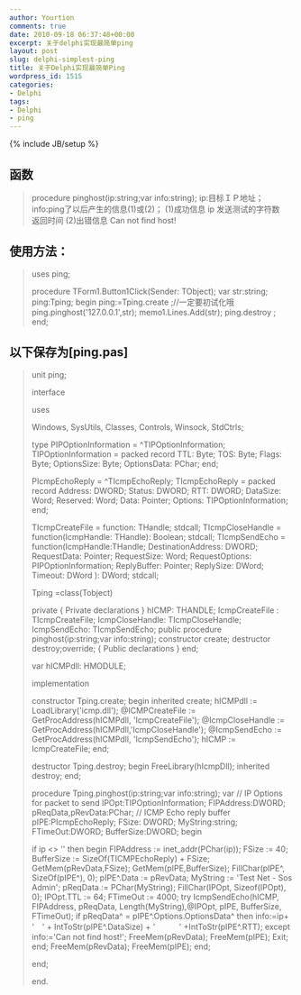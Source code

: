 ```yaml
---
author: Yourtion
comments: true
date: 2010-09-18 06:37:48+00:00
excerpt: 关于delphi实现最简单ping
layout: post
slug: delphi-simplest-ping
title: 关于Delphi实现最简单Ping
wordpress_id: 1515
categories:
- Delphi
tags:
- Delphi
- ping
---
```

{% include JB/setup %}

## **函数**




<blockquote>procedure pinghost(ip:string;var info:string);
ip:目标ＩＰ地址；
info:ping了以后产生的信息(1)或(2)；
(1)成功信息
ip 发送测试的字符数　返回时间
(2)出错信息
Can not find host!</blockquote>




## 使用方法：




<blockquote>uses ping;

procedure TForm1.Button1Click(Sender: TObject);
var
str:string;
ping:Tping;
begin
ping:=Tping.create ;//一定要初试化哦
ping.pinghost('127.0.0.1',str);
memo1.Lines.Add(str);
ping.destroy ;
end;</blockquote>




## 以下保存为[ping.pas]




<blockquote>unit ping;

interface

uses

Windows, SysUtils, Classes,  Controls, Winsock,
StdCtrls;

type
PIPOptionInformation = ^TIPOptionInformation;
TIPOptionInformation = packed record
TTL: Byte;
TOS: Byte;
Flags: Byte;
OptionsSize: Byte;
OptionsData: PChar;
end;

PIcmpEchoReply = ^TIcmpEchoReply;
TIcmpEchoReply = packed record
Address: DWORD;
Status: DWORD;
RTT: DWORD;
DataSize: Word;
Reserved: Word;
Data: Pointer;
Options: TIPOptionInformation;
end;

TIcmpCreateFile = function: THandle; stdcall;
TIcmpCloseHandle = function(IcmpHandle: THandle): Boolean; stdcall;
TIcmpSendEcho = function(IcmpHandle:THandle;
DestinationAddress: DWORD;
RequestData: Pointer;
RequestSize: Word;
RequestOptions: PIPOptionInformation;
ReplyBuffer: Pointer;
ReplySize: DWord;
Timeout: DWord
): DWord; stdcall;

Tping =class(Tobject)

private
{ Private declarations }
hICMP: THANDLE;
IcmpCreateFile : TIcmpCreateFile;
IcmpCloseHandle: TIcmpCloseHandle;
IcmpSendEcho: TIcmpSendEcho;
public
procedure   pinghost(ip:string;var info:string);
constructor create;
destructor destroy;override;
{ Public declarations }
end;

var
hICMPdll: HMODULE;

implementation

constructor Tping.create;
begin
inherited create;
hICMPdll := LoadLibrary('icmp.dll');
@ICMPCreateFile := GetProcAddress(hICMPdll, 'IcmpCreateFile');
@IcmpCloseHandle := GetProcAddress(hICMPdll,'IcmpCloseHandle');
@IcmpSendEcho := GetProcAddress(hICMPdll, 'IcmpSendEcho');
hICMP := IcmpCreateFile;
end;

destructor Tping.destroy;
begin
FreeLibrary(hIcmpDll);
inherited destroy;
end;

procedure Tping.pinghost(ip:string;var info:string);
var
// IP Options for packet to send
IPOpt:TIPOptionInformation;
FIPAddress:DWORD;
pReqData,pRevData:PChar;
// ICMP Echo reply buffer
pIPE:PIcmpEchoReply;
FSize: DWORD;
MyString:string;
FTimeOut:DWORD;
BufferSize:DWORD;
begin

if ip <> '' then
begin
FIPAddress := inet_addr(PChar(ip));
FSize := 40;
BufferSize := SizeOf(TICMPEchoReply) + FSize;
GetMem(pRevData,FSize);
GetMem(pIPE,BufferSize);
FillChar(pIPE^, SizeOf(pIPE^), 0);
pIPE^.Data := pRevData;
MyString := 'Test Net - Sos Admin';
pReqData := PChar(MyString);
FillChar(IPOpt, Sizeof(IPOpt), 0);
IPOpt.TTL := 64;
FTimeOut := 4000;
try
IcmpSendEcho(hICMP, FIPAddress, pReqData, Length(MyString),@IPOpt, pIPE, BufferSize, FTimeOut);
if pReqData^ = pIPE^.Options.OptionsData^ then
info:=ip+ '　' + IntToStr(pIPE^.DataSize) + '　　　' +IntToStr(pIPE^.RTT);
except
info:='Can not find host!';
FreeMem(pRevData);
FreeMem(pIPE);
Exit;
end;
FreeMem(pRevData);
FreeMem(pIPE);
end;

end;

end.</blockquote>
